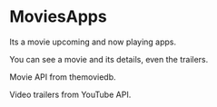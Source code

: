 # MoviesApps
Its a movie upcoming and now playing apps.

You can see a movie and its details, even the trailers.

Movie API from themoviedb.

Video trailers from YouTube API.
